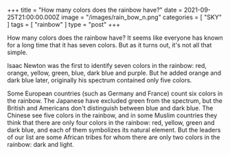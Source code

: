 +++
title = "How many colors does the rainbow have?"
date = 2021-09-25T21:00:00.000Z
image = "/images/rain_bow_n.png"
categories = [ "SKY" ]
tags = [ "rainbow" ]
type = "post"
+++

How many colors does the rainbow have? It seems like everyone has known for a long time that it has seven colors. But as it turns out, it's not all that simple.

Isaac Newton was the first to identify seven colors in the rainbow: red, orange, yellow, green, blue, dark blue and purple. But he added orange and dark blue later, originally his spectrum contained only five colors.

Some European countries (such as Germany and France) count six colors in the rainbow. The Japanese have excluded green from the spectrum, but the British and Americans don't distinguish between blue and dark blue. The Chinese see five colors in the rainbow, and in some Muslim countries they think that there are only four colors in the rainbow: red, yellow, green and dark blue, and each of them symbolizes its natural element. But the leaders of our list are some African tribes for whom there are only two colors in the rainbow: dark and light.

